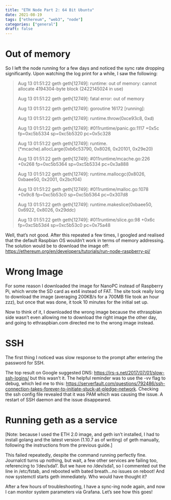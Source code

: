 ```yaml
---
title: "ETH Node Part 2: 64 Bit Ubuntu"
date: 2021-08-19
tags: ["ethereum", "web3", "node"]
categories: ["general"]
draft: false
---
```


# Out of memory
So I left the node running for a few days and noticed the sync rate dropping significantly. Upon watching the log print for a while, I saw the following:

> Aug 13 01:51:22 geth geth[12749]: runtime: out of memory: cannot allocate 4194304-byte block (2422145024 in use)
> 
> Aug 13 01:51:22 geth geth[12749]: fatal error: out of memory
> 
> Aug 13 01:51:22 geth geth[12749]: goroutine 16172 [running]:
> 
> Aug 13 01:51:22 geth geth[12749]: runtime.throw(0xce93c8, 0xd)
> 
> Aug 13 01:51:22 geth geth[12749]: #011runtime/panic.go:1117 +0x5c fp=0xc5b5334 sp=0xc5b5320 pc=0x5c328
> 
> Aug 13 01:51:22 geth geth[12749]: runtime.(*mcache).allocLarge(0xb6c53790, 0x8026, 0x20101, 0x29e20)
> 
> Aug 13 01:51:22 geth geth[12749]: #011runtime/mcache.go:226 +0x268 fp=0xc5b5364 sp=0xc5b5334 pc=0x3a888
> 
> Aug 13 01:51:22 geth geth[12749]: runtime.mallocgc(0x8026, 0xbaee50, 0x2001, 0x2bcf04)
> 
> Aug 13 01:51:22 geth geth[12749]: #011runtime/malloc.go:1078 +0x9c8 fp=0xc5b53c0 sp=0xc5b5364 pc=0x307d8
> 
> Aug 13 01:51:22 geth geth[12749]: runtime.makeslice(0xbaee50, 0x6922, 0x8026, 0x29ddc)
> 
> Aug 13 01:51:22 geth geth[12749]: #011runtime/slice.go:98 +0x6c fp=0xc5b53d4 sp=0xc5b53c0 pc=0x75a48

Well, that’s not good. After this repeated a few times, I googled and realised that the default Raspbian OS wouldn’t work in terms of memory addressing. The solution would be to download the image off: https://ethereum.org/en/developers/tutorials/run-node-raspberry-pi/

# Wrong Image
For some reason I downloaded the image for NanoPC instead of Raspberry Pi, which wrote the SD card as ext4 instead of FAT. The site took really long to download the image (averaging 200KB/s for a 700MB file took an hour zzz), but once that was done, it took 10 minutes for the initial set up.

Now to think of it, I downloaded the wrong image because the ethraspbian side wasn’t even allowing me to download the right image the other day, and going to ethraspbian.com directed me to the wrong image instead.

# SSH
The first thing I noticed was slow response to the prompt after entering the password for SSH.

The top result on Google suggested DNS: https://jrs-s.net/2017/07/01/slow-ssh-logins/ but this wasn’t it. The helpful reminder was to use the -vv flag to debug, which led me to this: https://serverfault.com/questions/792486/ssh-connection-takes-forever-to-initiate-stuck-at-pledge-network. Checking the ssh config file revealed that it was PAM which was causing the issue. A restart of SSH daemon and the issue disappeared.

# Running geth as a service
[Note: because I used the ETH 2.0 image, and geth isn’t installed, I had to install golang and the latest version (1.10.7 as of writing) of geth manually, following the instructions from the previous guide.]

This failed repeatedly, despite the command running perfectly fine. Journalctl turns up nothing, but wait, a few other services are failing too, referencing to ‘/dev/sda1’. But we have no /dev/sda1, so I commented out the line in /etc/fstab, and rebooted with bated breath…no issues on reboot! And now systemctl starts geth immediately. Who would have thought it?

After a few hours of troubleshooting, I have a sync-ing node again, and now I can monitor system parameters via Grafana. Let’s see how this goes!

